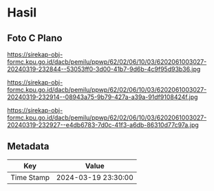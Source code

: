 # Hasil

## Foto C Plano

https://sirekap-obj-formc.kpu.go.id/dacb/pemilu/ppwp/62/02/06/10/03/6202061003027-20240319-232844--53053ff0-3d00-41b7-9d6b-4c9f95d93b36.jpg

https://sirekap-obj-formc.kpu.go.id/dacb/pemilu/ppwp/62/02/06/10/03/6202061003027-20240319-232914--08943a75-9b79-427a-a39a-91df9108424f.jpg

https://sirekap-obj-formc.kpu.go.id/dacb/pemilu/ppwp/62/02/06/10/03/6202061003027-20240319-232927--e4db6783-7d0c-41f3-a6db-86310d77c97a.jpg


## Metadata

| Key        | Value               |
| ---------- | ------------------- |
| Time Stamp | 2024-03-19 23:30:00 |



